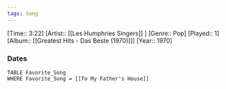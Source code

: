 ```yaml
---
tags: Song  
---
```

[Time:: 3:22]
[Artist:: [[Les Humphries Singers]] ]
[Genre:: Pop]
[Played:: 1]
[Album:: [[Greatest Hits - Das Beste (1970)]]]
[Year:: 1970]
### Dates
````dataview
TABLE Favorite_Song
WHERE Favorite_Song = [[To My Father's House]]
````